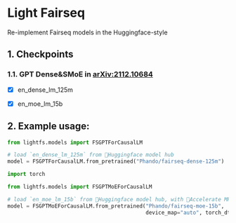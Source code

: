 # Light Fairseq

Re-implement Fairseq models in the Huggingface-style

## 1. Checkpoints

### 1.1. GPT Dense&SMoE in [arXiv:2112.10684](https://arxiv.org/abs/2112.10684)

- [x] en_dense_lm_125m
- [x] en_moe_lm_15b



## 2. Example usage:

```python
from lightfs.models import FSGPTForCausalLM

# load `en_dense_lm_125m` from 🤗Huggingface model hub
model = FSGPTForCausalLM.from_pretrained("Phando/fairseq-dense-125m")
```

```python
import torch

from lightfs.models import FSGPTMoEForCausalLM

# load `en_moe_lm_15b` from 🤗Huggingface model hub, with 🤗Accelerate MP and bf16
model = FSGPTMoEForCausalLM.from_pretrained("Phando/fairseq-moe-15b",
                                            device_map="auto", torch_dtype=torch.bfloat16)
```
